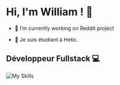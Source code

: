 # Hi, I'm William ! 👋

- 🔭 I’m currently working on Reddit project

- 🌱 Je suis étudiant à Hetic.

## Développeur Fullstack 💻

![My Skills](https://skillicons.dev/icons?i=js,nodejs,express,python,react,php,vite,tailwind,css,html,mongodb,mysql,,git,figma,blender,github,discord,vscode,unity)



